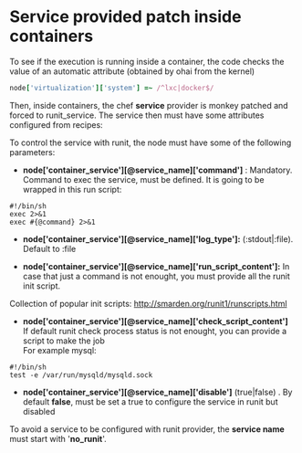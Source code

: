 Service provided patch inside containers
========================================

To see if the execution is running inside a container, the code checks the value of an automatic attribute (obtained by ohai from the kernel)

```ruby
node['virtualization']['system'] =~ /^lxc|docker$/
```

Then, inside containers, the chef **service** provider is monkey patched and forced to runit_service. The service then must have some attributes configured from recipes:


To control the service with runit, the node must have some of the following parameters:

- **node['container_service'][@service_name]['command']** : Mandatory. Command to exec the service, must be defined. It is going to be wrapped in this run script:

```
#!/bin/sh
exec 2>&1
exec #{@command} 2>&1
```


- **node['container_service'][@service_name]['log_type']:**  (:stdout|:file). Default to :file

- **node['container_service'][@service_name]['run_script_content']:** In case that just a command is not enought, you must provide
all the runit init script. 

Collection of popular init scripts:
http://smarden.org/runit1/runscripts.html

- **node['container_service'][@service_name]['check_script_content']**   
If default runit check process status is not enought, you can provide a script to make the job   
For example mysql:

```
#!/bin/sh
test -e /var/run/mysqld/mysqld.sock
```

- **node['container_service'][@service_name]['disable']** (true|false) . By default **false**, must be set a true to configure the service in runit but disabled


To avoid a service to be configured with runit provider, the **service name** must start with '**no_runit**'.
